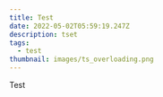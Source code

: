 ```yaml
---
title: Test
date: 2022-05-02T05:59:19.247Z
description: tset
tags:
  - test
thumbnail: images/ts_overloading.png
---
```

Test